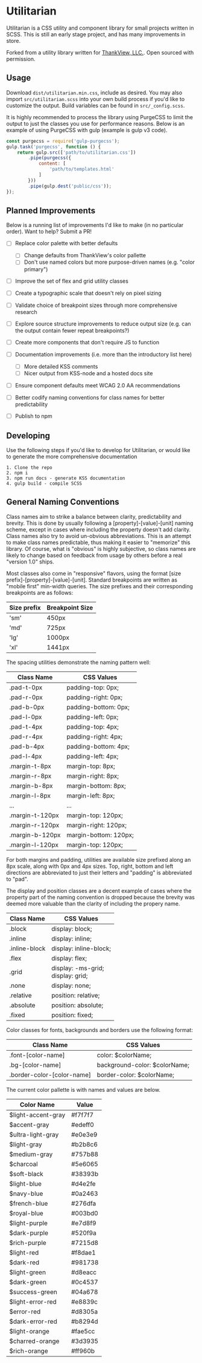 # Utilitarian

Utilitarian is a CSS utility and component library for small projects written in SCSS. This is still an early stage project, and has many improvements in store.

Forked from a utility library written for [ThankView, LLC.](https://thankview.com). Open sourced with permission.


## Usage

Download `dist/utilitarian.min.css`, include as desired. You may also import `src/utilitarian.scss` into your own build process if you'd like to customize the output. Build variables can be found in `src/_config.scss`.

It is highly recommended to process the library using PurgeCSS to limit the output to just the classes you use for performance reasons. Below is an example of using PurgeCSS with gulp (example is gulp v3 code).

```javascript
const purgecss = require('gulp-purgecss');
gulp.task('purgecss', function () {
    return gulp.src(['path/to/utilitarian.css'])
        .pipe(purgecss({
            content: [
                'path/to/templates.html'
            ]
        }))
        .pipe(gulp.dest('public/css'));
});
```


## Planned Improvements

Below is a running list of improvements I'd like to make (in no particular order). Want to help? Submit a PR!

- [ ] Replace color palette with better defaults
    - [ ] Change defaults from ThankView's color pallette
    - [ ] Don't use named colors but more purpose-driven names (e.g. "color primary")
- [ ] Improve the set of flex and grid utility classes
- [ ] Create a typographic scale that doesn't rely on pixel sizing
- [ ] Validate choice of breakpoint sizes through more comprehensive research
- [ ] Explore source structure improvements to reduce output size (e.g. can the output contain fewer repeat breakpoints?)
- [ ] Create more components that don't require JS to function
- [ ] Documentation improvements (i.e. more than the introductory list here)
    - [ ] More detailed KSS comments
    - [ ] Nicer output from KSS-node and a hosted docs site
- [ ] Ensure component defaults meet WCAG 2.0 AA recommendations
- [ ] Better codify naming conventions for class names for better predictability
- [ ] Publish to npm


## Developing

Use the following steps if you'd like to develop for Utilitarian, or would like to generate the more comprehensive documentation

```
1. Clone the repo
2. npm i
3. npm run docs - generate KSS documentation
4. gulp build - compile SCSS
```


## General Naming Conventions

Class names aim to strike a balance between clarity, predictability and brevity. This is done by usually following a [property]-[value]-[unit] naming scheme, except in cases where including the property doesn't add clarity. Class names also try to avoid un-obvious abbreviations. This is an attempt to make class names predictable, thus making it easier to "memorize" this library. Of course, what is "obvious" is highly subjective, so class names are likely to change based on feedback from usage by others before a real "version 1.0" ships.

Most classes also come in "responsive" flavors, using the format [size prefix]-[property]-[value]-[unit]. Standard breakpoints are written as "mobile first" min-width queries. The size prefixes and their corresponding breakpoints are as follows:

| Size prefix | Breakpoint Size |
|-------------------|-----------------|
| 'sm' | 450px |
| 'md' | 725px |
| 'lg' | 1000px |
| 'xl' | 1441px |

The spacing utilities demonstrate the naming pattern well:

| Class Name       | CSS Values       |
|------------------|------------------|
| .pad-t-0px | padding-top: 0px; |
| .pad-r-0px | padding-right: 0px; |
| .pad-b-0px | padding-bottom: 0px; |
| .pad-l-0px | padding-left: 0px; |
| .pad-t-4px | padding-top: 4px; |
| .pad-r-4px | padding-right: 4px; |
| .pad-b-4px | padding-bottom: 4px; |
| .pad-l-4px | padding-left: 4px; |
| .margin-t-8px | margin-top: 8px; |
| .margin-r-8px | margin-right: 8px; |
| .margin-b-8px | margin-bottom: 8px; |
| .margin-l-8px | margin-left: 8px; |
| ...           | ...              |
| .margin-t-120px | margin-top: 120px; |
| .margin-r-120px | margin-right: 120px; |
| .margin-b-120px | margin-bottom: 120px; |
| .margin-l-120px | margin-top: 120px; |

For both margins and padding, utilities are available size prefixed along an 8px scale, along with 0px and 4px sizes. Top, right, bottom and left directions are abbreviated to just their letters and "padding" is abbreviated to "pad".

The display and position classes are a decent example of cases where the property part of the naming convention is dropped because the brevity was deemed more valuable than the clarity of including the propery name.

| Class Name       | CSS Values       |
|------------------|------------------|
| .block | display: block; |
| .inline | display: inline; |
| .inline-block | display: inline-block; |
| .flex | display: flex; |
| .grid | display: -ms-grid; <br/> display: grid; |
| .none | display: none; |
| .relative | position: relative; |
| .absolute | position: absolute; |
| .fixed | position: fixed; |

Color classes for fonts, backgrounds and borders use the following format:

| Class Name       | CSS Values       |
|------------------|------------------|
| .font-[color-name] | color: $colorName; |
| .bg-[color-name] | background-color: $colorName; |
| .border-color-[color-name] | border-color: $colorName; |

The current color pallette is with names and values are below.

| Color Name       | Value            |
|------------------|------------------|
| $light-accent-gray | #f7f7f7 |
| $accent-gray | #edeff0 |
| $ultra-light-gray | #e0e3e9 |
| $light-gray | #b2b8c6 |
| $medium-gray | #757b88 |
| $charcoal | #5e6065 |
| $soft-black | #38393b |
| $light-blue | #d4e2fe |
| $navy-blue | #0a2463 |
| $french-blue | #276dfa |
| $royal-blue | #003bd0 |
| $light-purple | #e7d8f9 |
| $dark-purple | #520f9a |
| $rich-purple | #7215d8 |
| $light-red | #f8dae1 |
| $dark-red | #981738 |
| $light-green | #d8eacc |
| $dark-green | #0c4537 |
| $success-green | #04a678 |
| $light-error-red | #e8839c |
| $error-red | #d8305a |
| $dark-error-red | #b8294d |
| $light-orange | #fae5cc |
| $charred-orange | #3d3935 |
| $rich-orange | #ff960b |